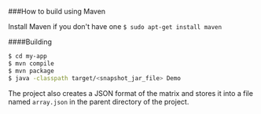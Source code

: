 ###How to build using Maven  
  

Install Maven if you don't have one
`$ sudo apt-get install maven`  

####Building
```bash
$ cd my-app
$ mvn compile
$ mvn package
$ java -classpath target/<snapshot_jar_file> Demo
```  
The project also creates a JSON format of the matrix and stores it into a file named `array.json` in the parent directory of the project.
